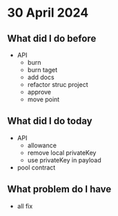 # 30 April 2024
## What did I do before
- API
    - burn
    - burn taget
    - add docs
    - refactor struc project
    - approve
    - move point

## What did I do today
- API
    - allowance
    - remove local privateKey
    - use privateKey in payload
- pool contract
    
## What problem do I have
- all fix

